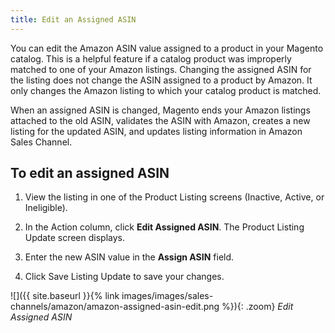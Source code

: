 ```yaml
---
title: Edit an Assigned ASIN
---
```


You can edit the Amazon ASIN value assigned to a product in your Magento catalog. This is a helpful feature if a catalog product was improperly matched to one of your Amazon listings. Changing the assigned ASIN for the listing does not change the ASIN assigned to a product by Amazon. It only changes the Amazon listing to which your catalog product is matched.

When an assigned ASIN is changed, Magento ends your Amazon listings attached to the old ASIN, validates the ASIN with Amazon, creates a new listing for the updated ASIN, and updates listing information in Amazon Sales Channel.

## To edit an assigned ASIN

1. View the listing in one of the Product Listing screens (Inactive, Active, or Ineligible).

1. In the Action column, click **Edit Assigned ASIN**. The Product Listing Update screen displays.

1. Enter the new ASIN value in the **Assign ASIN** field.

1. Click <span class="btn">Save Listing Update</span> to save your changes.

![]({{ site.baseurl }}{% link images/images/sales-channels/amazon/amazon-assigned-asin-edit.png %}){: .zoom}
_Edit Assigned ASIN_
